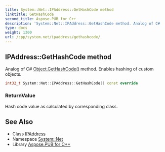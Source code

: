```yaml
---
title: System::Net::IPAddress::GetHashCode method
linktitle: GetHashCode
second_title: Aspose.PUB for C++
description: 'System::Net::IPAddress::GetHashCode method. Analog of C# Object.GetHashCode() method. Enables hashing of custom objects in C++.'
type: docs
weight: 1300
url: /cpp/system.net/ipaddress/gethashcode/
---
```

## IPAddress::GetHashCode method


Analog of C# [Object.GetHashCode()](../../../system/object/gethashcode/) method. Enables hashing of custom objects.

```cpp
int32_t System::Net::IPAddress::GetHashCode() const override
```


### ReturnValue

Hash code value as calculated by corresponding class.

## See Also

* Class [IPAddress](../)
* Namespace [System::Net](../../)
* Library [Aspose.PUB for C++](../../../)
